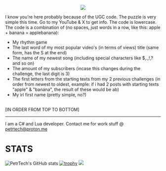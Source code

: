 <p align="center"><img src ="https://user-images.githubusercontent.com/55279432/230847092-8dbba363-90e7-4768-93bb-ddadf35455bd.png"></img></p>

I know you're here probably because of the UGC code.
The puzzle is very simple this time. Go to my YouTube & X to get info.
The code is lowercase.
The code is a combination of (no spaces, just words in a row, like this: apple + banana = applebanana):
* My rhythm game
* The last word of my most popular video's (in terms of views) title (same form, has the S at the end)
* The name of my newest song (including special characters like $,.,!,? and so on)
* The amount of my subscribers (incase this changes during the challenge, the last digit is 3)
* The first letters from the starting texts from my 2 previous challenges (in order from newest to oldest, example: if i had 2 posts with starting texts "apple" & "banana", the result of these would be ab)
* My irl first name (pretty simple, no?)
<br/>
[IN ORDER FROM TOP TO BOTTOM]

---

I am a C# and Lua developer. Contact me for work stuff @ petrtech@proton.me

# STATS
![PetrTech's GitHub stats](https://github-readme-stats.vercel.app/api?username=PetrTech&theme=algolia&show_icons=true)
[![trophy](https://github-profile-trophy.vercel.app/?username=PetrTech&theme=algolia)](https://github.com/ryo-ma/github-profile-trophy)
![](https://komarev.com/ghpvc/?username=PetrTech&color=blue)
